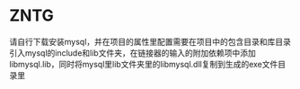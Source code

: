 # ZNTG

  请自行下载安装mysql，并在项目的属性里配置需要在项目中的包含目录和库目录引入mysql的include和lib文件夹，在链接器的输入的附加依赖项中添加libmysql.lib，同时将mysql里lib文件夹里的libmysql.dll复制到生成的exe文件目录里
